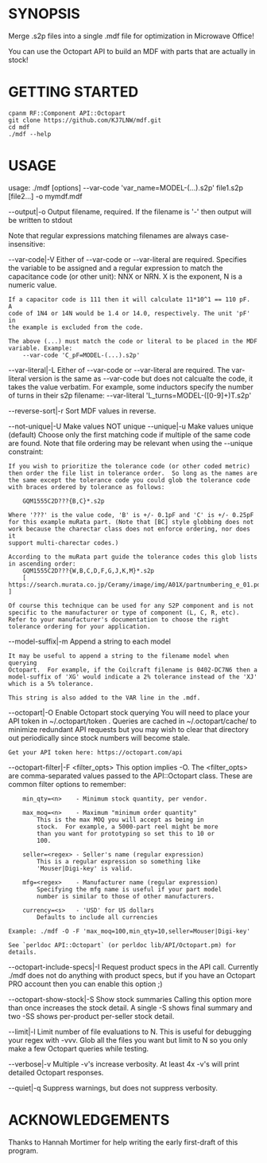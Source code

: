 SYNOPSIS
========

Merge .s2p files into a single .mdf file for optimization in Microwave Office!

You can use the Octopart API to build an MDF with parts that are actually in stock!

GETTING STARTED
===============

	cpanm RF::Component API::Octopart
	git clone https://github.com/KJ7LNW/mdf.git
	cd mdf
	./mdf --help


USAGE
=====

usage: ./mdf [options] --var-code 'var\_name=MODEL-(...).s2p' file1.s2p [file2...] -o mymdf.mdf

--output|-o      <file>        Output filename, required.
	If the filename is '-' then output will be written to stdout

Note that regular expressions matching filenames are always case-insensitive:

--var-code|-V    <regex>       Either of --var-code or --var-literal are required.
	Specifies the variable to be assigned and a regular expression to match
	the capacitance code (or other unit): NNX or NRN. X is the exponent, N
	is a numeric value.

	If a capacitor code is 111 then it will calculate 11*10^1 == 110 pF.  A
	code of 1N4 or 14N would be 1.4 or 14.0, respectively. The unit 'pF' in
	the example is excluded from the code.

	The above (...) must match the code or literal to be placed in the MDF
	variable. Example:
		--var-code 'C_pF=MODEL-(...).s2p'
	
--var-literal|-L <regex>       Either of --var-code or --var-literal are required.
	The var-literal version is the same as --var-code but does not
	calcualte the code, it takes the value verbatim.  For example, some
	inductors specify the number of turns in their s2p filename:
		--var-literal 'L_turns=MODEL-([0-9]+)T.s2p'

--reverse-sort|-r              Sort MDF values in reverse.

--not-unique|-U                Make values NOT unique
--unique|-u                    Make values unique (default)
	Choose only the first matching code if multiple of the same code are
	found.  Note that file ordering may be relevant when using the --unique
	constraint:

	If you wish to prioritize the tolerance code (or other coded metric)
	then order the file list in tolerance order.  So long as the names are
	the same except the tolerance code you could glob the tolerance code
	with braces ordered by tolerance as follows:

		GQM1555C2D???{B,C}*.s2p

	Where '???' is the value code, 'B' is +/- 0.1pF and 'C' is +/- 0.25pF
	for this example muRata part. (Note that [BC] style globbing does not
	work because the charectar class does not enforce ordering, nor does it
	support multi-charectar codes.)

	According to the muRata part guide the tolerance codes this glob lists
	in ascending order:
		GQM1555C2D???{W,B,C,D,F,G,J,K,M}*.s2p
		[ https://search.murata.co.jp/Ceramy/image/img/A01X/partnumbering_e_01.pdf ]

	Of course this technique can be used for any S2P component and is not
	specific to the manufacturer or type of component (L, C, R, etc).
	Refer to your manufacturer's documentation to choose the right
	tolerance ordering for your application.

--model-suffix|-m <suffix>  Append a string to each model

	It may be useful to append a string to the filename model when querying
	Octopart.  For example, if the Coilcraft filename is 0402-DC7N6 then a
	model-suffix of 'XG' would indicate a 2% tolerance instead of the 'XJ'
	which is a 5% tolerance.

	This string is also added to the VAR line in the .mdf.

--octopart|-O               Enable Octopart stock querying
	You will need to place your API token in ~/.octopart/token .  Queries are
	cached in ~/.octopart/cache/ to minimize redundant API requests but you
	may wish to clear that directory out periodically since stock numbers will
	become stale.

	Get your API token here: https://octopart.com/api

--octopart-filter|-F <filter_opts>    This option implies -O.
	The <filter_opts> are comma-separated values passed to the
	API::Octopart class.  These are common filter options to remember:

		min_qty=<n>    - Minimum stock quantity, per vendor.

		max_moq=<n>    - Maximum "minimum order quantity"
			This is the max MOQ you will accept as being in
			stock.  For example, a 5000-part reel might be more
			than you want for prototyping so set this to 10 or
			100.

		seller=<regex> - Seller's name (regular expression)
			This is a regular expression so something like
			'Mouser|Digi-key' is valid.

		mfg=<regex>    - Manufacturer name (regular expression)
			Specifying the mfg name is useful if your part model
			number is similar to those of other manufacturers.

		currency=<s>   - 'USD' for US dollars
			Defaults to include all currencies

	Example: ./mdf -O -F 'max_moq=100,min_qty=10,seller=Mouser|Digi-key'	

	See `perldoc API::Octopart` (or perldoc lib/API/Octopart.pm) for details.

--octopart-include-specs|-I Request product specs in the API call.
	Currently ./mdf does not do anything with product specs, but if you have
	an Octopart PRO account then you can enable this option ;)

--octopart-show-stock|-S    Show stock summaries
	Calling this option more than once increases the stock detail.  A
	single -S shows final summary and two -SS shows per-product per-seller
	stock detail.

--limit|-l    <N>           Limit number of file evaluations to N.
	This is useful for debugging your regex with -vvv.  Glob all the files
	you want but limit to N so you only make a few Octopart queries while
	testing.

--verbose|-v                Multiple -v's increase verbosity.
	At least 4x -v's will print detailed Octopart responses.

--quiet|-q                  Suppress warnings, but does not suppress verbosity.


ACKNOWLEDGEMENTS
================

Thanks to Hannah Mortimer for help writing the early first-draft of this program.
